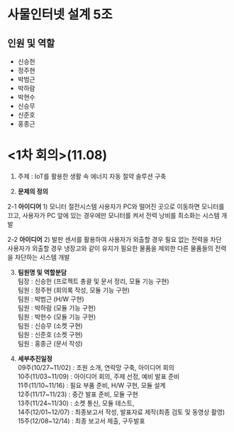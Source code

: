 # 사물인터넷 설계 5조

## 인원 및 역할
- 신승헌
- 정주현
- 박범근
- 박하람
- 박현수
- 신승무
- 신준호
- 홍종근
# <1차 회의>(11.08)
1. 주제 : IoT를 활용한 생활 속 에너지 자동 절약 솔루션 구축

2. __문제의 정의__<br>

2-1 __아이디어__ 1) 모니터 절전시스템
사용자가 PC와 떨어진 곳으로 이동하면 모니터를 끄고, 사용자가 PC 앞에 있는 경우에만 모니터를 켜서 전력 낭비를 최소화는 시스템 개발

2-2 __아이디어__ 2) 발판 센서를 활용하여 사용자가 외출할 경우 필요 없는 전력을 차단<br>
사용자가 외출할 경우 냉장고와 같이 유지가 필요한 물품을 제외한 다른 물품들의 전력을 차단하는 시스템 개발


3. __팀원명 및 역할분담__<br>
   팀장 : 신승헌 (프로젝트 총괄 및 문서 정리, 모듈 기능 구현)<br>
   팀원 : 정주현 (회의록 작성, 모듈 기능 구현)<br>
   팀원 : 박범근 (H/W 구현)<br>
   팀원 : 박하람 (모듈 기능 구현)<br>
   팀원 : 박현수 (모듈 기능 구현)<br>
   팀원 : 신승무 (소켓 구현)<br>
   팀원 : 신준호 (소켓 구현)<br>
   팀원 : 홍종근 (문서 작성)<br>


4. __세부추진일정__<br>
   09주(10/27~11/02) : 조원 소개, 연락망 구축, 아이디어 회의<br>
   10주(11/03~11/09) : 아이디어 회의, 주제 선정, 예비 발표 준비<br> 
   11주(11/10~11/16) : 필요 부품 준비, H/W 구현, 모듈 설계<br>
   12주(11/17~11/23) : 중간 발표 준비, 모듈 구현<br>
   13주(11/24~11/30) : 소켓 통신, 모듈 테스트,<br> 
   14주(12/01~12/07) : 최종보고서 작성, 발표자료 제작(최종 검토 및 동영상 촬영)<br>
   15주(12/08~12/14) : 최종 보고서 제출, 구두발표<br>
